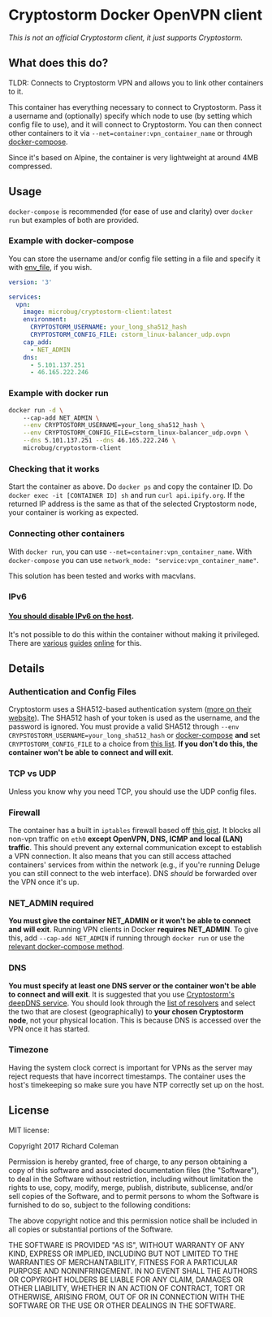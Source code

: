 # Cryptostorm Docker OpenVPN client
*This is not an official Cryptostorm client, it just supports Cryptostorm.*

## What does this do?
TLDR: Connects to Cryptostorm VPN and allows you to link other containers to it.

This container has everything necessary to connect to Cryptostorm. Pass it a username and (optionally) specify which node to use (by setting which config file to use), and it will connect to Cryptostorm. You can then connect other containers to it via `--net=container:vpn_container_name` or through [docker-compose](https://docs.docker.com/compose/compose-file/#network_mode).

Since it's based on Alpine, the container is very lightweight at around 4MB compressed.

## Usage
`docker-compose` is recommended (for ease of use and clarity) over `docker run` but examples of both are provided.

### Example with docker-compose
You can store the username and/or config file setting in a file and specify it with [env_file](https://docs.docker.com/compose/compose-file/#env_file), if you wish.

```yaml
version: '3'

services:
  vpn:
    image: microbug/cryptostorm-client:latest
    environment:
      CRYPTOSTORM_USERNAME: your_long_sha512_hash
      CRYPTOSTORM_CONFIG_FILE: cstorm_linux-balancer_udp.ovpn
    cap_add:
      - NET_ADMIN
    dns:
      - 5.101.137.251
      - 46.165.222.246
```

### Example with docker run
```bash
docker run -d \ 
    --cap-add NET_ADMIN \
    --env CRYPTOSTORM_USERNAME=your_long_sha512_hash \
    --env CRYPTOSTORM_CONFIG_FILE=cstorm_linux-balancer_udp.ovpn \
    --dns 5.101.137.251 --dns 46.165.222.246 \
    microbug/cryptostorm-client
```

### Checking that it works
Start the container as above. Do `docker ps` and copy the container ID. Do `docker exec -it [CONTAINER ID] sh` and run `curl api.ipify.org`. If the returned IP address is the same as that of the selected Cryptostorm node, your container is working as expected.

### Connecting other containers
With `docker run`, you can use `--net=container:vpn_container_name`. With `docker-compose` you can use `network_mode: "service:vpn_container_name"`.

This solution has been tested and works with macvlans.

### IPv6
#### **[You should disable IPv6 on the host](https://twitter.com/cryptostorm_is/status/735068133308956672)**.
It's not possible to do this within the container without making it privileged. There are [various](http://ask.xmodulo.com/disable-ipv6-linux.html) [guides](https://support.purevpn.com/how-to-disable-ipv6-linuxubuntu) [online](https://askubuntu.com/questions/309461/how-to-disable-ipv6-permanently) for this.

## Details
### Authentication and Config Files
Cryptostorm uses a SHA512-based authentication system ([more on their website](https://cryptostorm.is)). The SHA512 hash of your token is used as the username, and the password is ignored. You must provide a valid SHA512 through `--env CRYPSTOSTORM_USERNAME=your_long_sha512_hash` or [docker-compose](https://docs.docker.com/compose/compose-file/#environment) **and** set `CRYPTOSTORM_CONFIG_FILE` to a choice from [this list](https://github.com/cryptostorm/cryptostorm_client_configuration_files/tree/master/linux). **If you don't do this, the container won't be able to connect and will exit**.

### TCP vs UDP
Unless you know why you need TCP, you should use the UDP config files.

### Firewall
The container has a built in `iptables` firewall based off [this gist](https://gist.github.com/superjamie/ac55b6d2c080582a3e64). It blocks all non-vpn traffic on `eth0` **except OpenVPN, DNS, ICMP and local (LAN) traffic**. This should prevent any external communication except to establish a VPN connection. It also means that you can still access attached containers' services from within the network (e.g., if you're running Deluge you can still connect to the web interface). DNS *should* be forwarded over the VPN once it's up.

### NET_ADMIN required
**You must give the container NET_ADMIN or it won't be able to connect and will exit**. Running VPN clients in Docker **requires NET_ADMIN**. To give this, add `--cap-add NET_ADMIN` if running through `docker run` or use the [relevant docker-compose method](https://docs.docker.com/compose/compose-file/#cap_add-cap_drop).

### DNS
**You must specify at least one DNS server or the container won't be able to connect and will exit**. It is suggested that you use [Cryptostorm's deepDNS service](https://github.com/cryptostorm/cstorm_deepDNS). You should look through the [list of resolvers](https://github.com/cryptostorm/cstorm_deepDNS/blob/master/dnscrypt-resolvers.csv) and select the two that are closest (geographically) to **your chosen Cryptostorm node**, not your physical location. This is because DNS is accessed over the VPN once it has started.

### Timezone
Having the system clock correct is important for VPNs as the server may reject requests that have incorrect timestamps. The container uses the host's timekeeping so make sure you have NTP correctly set up on the host.

## License
MIT license:

Copyright 2017 Richard Coleman

Permission is hereby granted, free of charge, to any person obtaining a copy of this software and associated documentation files (the "Software"), to deal in the Software without restriction, including without limitation the rights to use, copy, modify, merge, publish, distribute, sublicense, and/or sell copies of the Software, and to permit persons to whom the Software is furnished to do so, subject to the following conditions:

The above copyright notice and this permission notice shall be included in all copies or substantial portions of the Software.

THE SOFTWARE IS PROVIDED "AS IS", WITHOUT WARRANTY OF ANY KIND, EXPRESS OR IMPLIED, INCLUDING BUT NOT LIMITED TO THE WARRANTIES OF MERCHANTABILITY, FITNESS FOR A PARTICULAR PURPOSE AND NONINFRINGEMENT. IN NO EVENT SHALL THE AUTHORS OR COPYRIGHT HOLDERS BE LIABLE FOR ANY CLAIM, DAMAGES OR OTHER LIABILITY, WHETHER IN AN ACTION OF CONTRACT, TORT OR OTHERWISE, ARISING FROM, OUT OF OR IN CONNECTION WITH THE SOFTWARE OR THE USE OR OTHER DEALINGS IN THE SOFTWARE.
